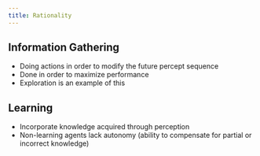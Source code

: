 ```yaml
---
title: Rationality
---
```


## Information Gathering
- Doing actions in order to modify the future percept sequence
- Done in order to maximize performance
- Exploration is an example of this

## Learning
- Incorporate knowledge acquired through perception
- Non-learning agents lack autonomy (ability to compensate for partial or incorrect knowledge)
